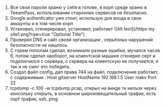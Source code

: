 1. Все свои пароли храню у себя в голове, в корп среде храню в TeeamPass, использование сторонних сервисов не безопасно.
2. Google authenticator уже стоит, использую для входа в свои аккаунты и в том числе корп
3. Установил, сгенерировал, установил, работает
![Alt text](/https my site1.png?raw=true "Optional Title")
4. Проверял DNS и сайт своей организации , серьёзных  нарушений безопасности не нашлось
5. C горем пополам сделал, возникали разные ошибки, мучался часов 6, потом сделал наоборот, на клиентской машине сгенерил серт и подключился с сервера, с сервера на клиентскую не получается, я так и не смог это победить.
6. Создал файл config, дал права 744 на файл, подключение работает,  c содержимым :
Host gitserver
    HostName 192.168.1.5
    User maks
    Port 22
7. tcpdump -c 100 -w tcpdump.pcap, открыл на винде тк нельзя через консольку открыть, в основном широковещательный трафик, есть ospf трафик, ssh, ping

